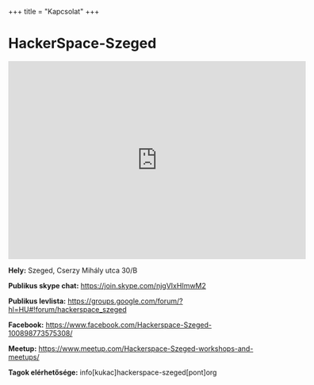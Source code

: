 +++
title = "Kapcsolat"
+++

# HackerSpace-Szeged

<iframe style="border: 0;" src="https://www.google.com/maps/embed?pb=!1m0!3m2!1shu!2shu!4v1473882580769!6m8!1m7!1sKn95vCTmaGnVrMZs0D4sXw!2m2!1d46.26026876977257!2d20.13194914314797!3f189.65892655168904!4f8.977179313612169!5f0.4000000000000002" allowfullscreen="allowfullscreen" width="600" height="400" frameborder="0"></iframe>

<b>Hely:</b> Szeged, Cserzy Mihály utca 30/B

<b>Publikus skype chat:</b> https://join.skype.com/njgVIxHImwM2

<b>Publikus levlista:</b> https://groups.google.com/forum/?hl=HU#!forum/hackerspace_szeged

<b>Facebook:</b> https://www.facebook.com/Hackerspace-Szeged-100898773575308/

<b>Meetup:</b> https://www.meetup.com/Hackerspace-Szeged-workshops-and-meetups/

<b>Tagok elérhetősége:</b> info[kukac]hackerspace-szeged[pont]org
